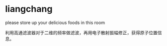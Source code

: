# liangchang
please store up your delicious foods in this room

利用高通滤波器对于二维的频率做滤波，再用电子散射振幅修正，获得原子位置信息。
